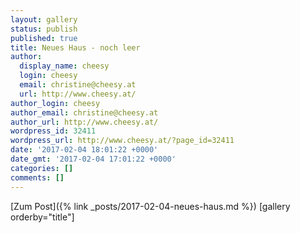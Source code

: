 ```yaml
---
layout: gallery
status: publish
published: true
title: Neues Haus - noch leer
author:
  display_name: cheesy
  login: cheesy
  email: christine@cheesy.at
  url: http://www.cheesy.at/
author_login: cheesy
author_email: christine@cheesy.at
author_url: http://www.cheesy.at/
wordpress_id: 32411
wordpress_url: http://www.cheesy.at/?page_id=32411
date: '2017-02-04 18:01:22 +0000'
date_gmt: '2017-02-04 17:01:22 +0000'
categories: []
comments: []
---
```


[Zum Post]({% link _posts/2017-02-04-neues-haus.md %})
[gallery orderby="title"]
